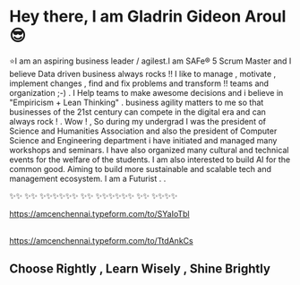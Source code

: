 # Hey there, I am Gladrin Gideon Aroul :sunglasses:
:star:I am an aspiring business leader / agilest.I am SAFe® 5  Scrum Master and I believe Data driven business always rocks !! I like to manage , motivate , implement changes , find and fix problems and transform !! teams and organization ;-) . I Help teams to make awesome decisions and i believe in "Empiricism + Lean Thinking" . business agility matters to me so that businesses of the 21st century can compete in the digital era and can always rock ! . Wow ! , So during my undergrad I was the president of Science and Humanities Association and also the president of Computer Science and Engineering department i have initiated and managed many workshops and seminars. I have also organized many cultural and technical events for the welfare of the students. I am also interested to build AI for the common good. Aiming to build more sustainable and scalable tech and management ecosystem. I am a Futurist .  . 




✨✨
✨✨
✨✨✨✨✨✨
✨✨
✨✨✨✨✨✨
✨✨
✨✨✨✨
<br>

https://amcenchennai.typeform.com/to/SYaIoTbl
<br>
<br>

https://amcenchennai.typeform.com/to/TtdAnkCs
<br>

## Choose Rightly , Learn Wisely , Shine Brightly 




